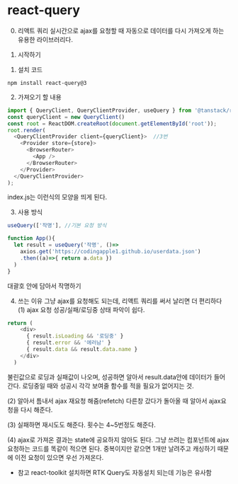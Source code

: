# react-query

0. 리액트 쿼리
실시간으로 ajax를 요청할 때 자동으로 데이터를 다시 가져오게 하는 유용한 라이브러리다.

1. 시작하기
1) 설치 코드
```
npm install react-query@3
```
2) 가져오기 할 내용
```javascript
import { QueryClient, QueryClientProvider, useQuery } from '@tanstack/react-query'
const queryClient = new QueryClient()
const root = ReactDOM.createRoot(document.getElementById('root'));
root.render(
  <QueryClientProvider client={queryClient}>  //3번
    <Provider store={store}>
      <BrowserRouter>
        <App />
      </BrowserRouter>
    </Provider>
  </QueryClientProvider>
);
```
index.js는 이런식의 모양을 띄게 된다.

3) 사용 방식
```javascript
useQuery(['작명'], //기본 요청 방식

function App(){
  let result = useQuery('작명', ()=>
    axios.get('https://codingapple1.github.io/userdata.json')
    .then((a)=>{ return a.data })
  )
}
```
대괄호 안에 담아서 작명하기

4) 쓰는 이유
그냥 ajax를 요청해도 되는데, 리액트 쿼리를 써서 날리면 더 편리하다
(1) ajax 요청 성공/실패/로딩중 상태 파악이 쉽다.
```javascript
return (
    <div>
      { result.isLoading && '로딩중' }
      { result.error && '에러남' }
      { result.data && result.data.name }
    </div>
  )
```
불린값으로 로딩과 실패값이 나오며, 성공하면 알아서 result.data안에 데이터가 들어간다. 로딩중일 때와 성공시 각각 보여줄 함수를 적을 필요가 없어지는 것.

(2) 알아서 틈내서 ajax 재요청 해줌(refetch)
다른창 갔다가 돌아올 때 알아서 ajax요청을 다시 해준다.

(3) 실패하면 재시도도 해준다.
횟수는 4~5번정도 해준다.

(4) ajax로 가져온 결과는 state에 공요하지 않아도 된다.
그냥 쓰려는 컴포넌트에 ajax 요청하는 코드를 똑같이 적으면 된다. 중복이지만 같으면 1개만 날려주고 캐싱하기 때문에 이전 요청이 있으면 우선 가져온다.

- 참고
react-toolkit 설치하면 RTK Query도 자동설치 되는데 기능은 유사함